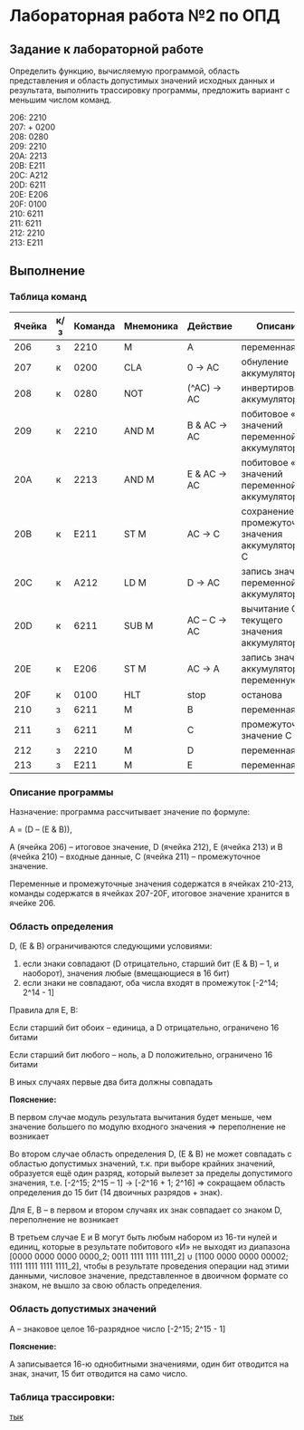 # Лабораторная работа №2 по ОПД

## Задание к лабораторной работе

Определить функцию, вычисляемую программой, область представления и область допустимых значений исходных данных и результата, выполнить трассировку программы, предложить вариант с меньшим числом команд.

206:   2210 \
207: + 0200 \
208:   0280 \
209:   2210 \
20A:   2213 \
20B:   E211 \
20C:   A212 \
20D:   6211 \
20E:   E206 \
20F:   0100 \
210:   6211 \
211:   6211 \
212:   2210 \
213:   E211

## Выполнение

### Таблица команд

| Ячейка	| к/з  | Команда  | Мнемоника	| Действие	  | Описание                                            |
|---------|------|----------|-----------|-------------|-----------------------------------------------------|
| 206	    | з    | 2210     | M         | A           | переменная A                                        |
| 207	    | к    | 0200	    | CLA       |	0 → AC      | обнуление аккумулятора                              |
| 208	    | к	   | 0280	    | NOT	      | (^AC) → AC  |	инвертирование аккумулятора                         |
| 209	    | к	   | 2210	    | AND M	    | B & AC → AC |	побитовое «И» значений переменной B и аккумулятора  |
| 20A	    | к    | 2213	    | AND M	    | E & AC → AC | побитовое «И» значений переменной E и аккумулятора  |
| 20B	    | к	   | E211	    | ST M	    | AC → C	    | сохранение промежуточного значения аккумулятора в C |
| 20C	    | к	   | A212	    | LD M	    | D → AC	    | запись значения переменной D в аккумулятор          |
| 20D	    | к	   | 6211	    | SUB M	    | AC – C → AC	| вычитание C из текущего значения аккумулятора       |
| 20E	    | к	   | E206	    | ST M	    | AC → A	    | запись значения аккумулятора в переменную A         |
| 20F	    | к	   | 0100     | HLT	      | stop	      | останова                                            |
| 210	    | з	   | 6211	    | M	        | B	          | переменная B                                        |
| 211	    | з 	 | 6211	    | M	        | C	          | промежуточное значение C                            |
| 212	    | з	   | 2210	    | M	        | D	          | переменная D                                        |
| 213	    | з	   | E211     | M	        | E	          | переменная E                                        |

### Описание программы

Назначение: программа рассчитывает значение по формуле:

A = (D – (E & B)),

A (ячейка 206) – итоговое значение, D (ячейка 212), E (ячейка 213) и B (ячейка 210) – входные данные, C (ячейка 211) – промежуточное значение.

Переменные и промежуточные значения содержатся в ячейках 210-213, команды содержатся в ячейках 207-20F, итоговое значение хранится в ячейке 206.

### Область определения
D, (E & B) ограничиваются следующими условиями:

1.	если знаки совпадают (D отрицательно, старший бит (E & B) – 1, и наоборот), значения любые (вмещающиеся в 16 бит)
2.	если знаки не совпадают, оба числа входят в промежуток [-2^14; 2^14 - 1] 
 
Правила для E, B:

Если старший бит обоих – единица, а D отрицательно, ограничено 16 битами


Если старший бит любого – ноль, а D положительно, ограничено 16 битами

В иных случаях первые два бита должны совпадать

**Пояснение:**

В первом случае модуль результата вычитания будет меньше, чем значение большего по модулю входного значения => переполнение не возникает


Во втором случае область определения D, (E & B) не может совпадать с областью допустимых значений, т.к. при выборе крайних значений, образуется ещё один разряд, который вылезет за пределы допустимого значения, т.е. [-2^15; 2^15 – 1] → [-2^16 + 1; 2^16] => сокращаем область определения до 15 бит (14 двоичных разрядов + знак).

Для E, B – в первом и втором случаях их знак совпадает со знаком D, переполнение не возникает

В третьем случае E и B могут быть любым набором из 16-ти нулей и единиц, которые в результате побитового «И» не выходят из диапазона [0000 0000 0000 0000_2; 0011 1111 1111 1111_2] ∪ [1100 0000 0000 00002; 1111 1111 1111 1111_2], чтобы в результате проведения операции над этими данными, числовое значение, представленное в двоичном формате со знаком, не вышло за свою область определения.

### Область допустимых значений

A – знаковое целое 16-разрядное число [-2^15; 2^15 - 1]

**Пояснение:**

A записывается 16-ю однобитными значениями, один бит отводится на знак, значит, 15 бит отводится на само число.

### Таблица трассировки:

[тык](tras.xlsx)
